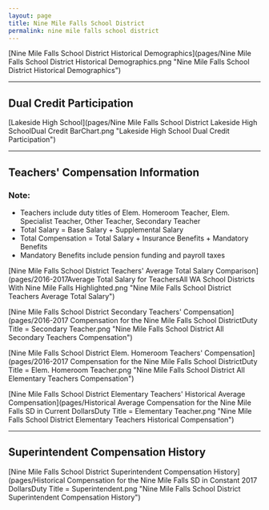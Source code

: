 ```yaml
---
layout: page
title: Nine Mile Falls School District
permalink: nine mile falls school district
---
```



[Nine Mile Falls School District Historical Demographics](pages/Nine Mile Falls School District Historical Demographics.png "Nine Mile Falls School District Historical Demographics")

___

## Dual Credit Participation

[Lakeside High School](pages/Nine Mile Falls School District Lakeside High SchoolDual Credit BarChart.png "Lakeside High School Dual Credit Participation")


___

## Teachers' Compensation Information
### Note:
- Teachers include duty titles of Elem. Homeroom Teacher, Elem. Specialist Teacher, Other Teacher, Secondary Teacher
- Total Salary = Base Salary + Supplemental Salary
- Total Compensation = Total Salary + Insurance Benefits + Mandatory Benefits
- Mandatory Benefits include pension funding and payroll taxes

[Nine Mile Falls School District Teachers' Average Total Salary Comparison](pages/2016-2017Average Total Salary for TeachersAll WA School Districts With Nine Mile Falls Highlighted.png "Nine Mile Falls School District Teachers Average Total Salary")

[Nine Mile Falls School District Secondary Teachers' Compensation](pages/2016-2017 Compensation for the Nine Mile Falls School DistrictDuty Title = Secondary Teacher.png "Nine Mile Falls School District All Secondary Teachers Compensation")

[Nine Mile Falls School District Elem. Homeroom Teachers' Compensation](pages/2016-2017 Compensation for the Nine Mile Falls School DistrictDuty Title = Elem. Homeroom Teacher.png "Nine Mile Falls School District All Elementary Teachers Compensation")

[Nine Mile Falls School District Elementary Teachers' Historical Average Compensation](pages/Historical Average Compensation for the Nine Mile Falls SD in Current DollarsDuty Title = Elementary Teacher.png "Nine Mile Falls School District Elementary Teachers Historical Compensation")


___

## Superintendent Compensation History

[Nine Mile Falls School District Superintendent Compensation History](pages/Historical Compensation for the Nine Mile Falls SD in Constant 2017 DollarsDuty Title = Superintendent.png "Nine Mile Falls School District Superintendent Compensation History")

